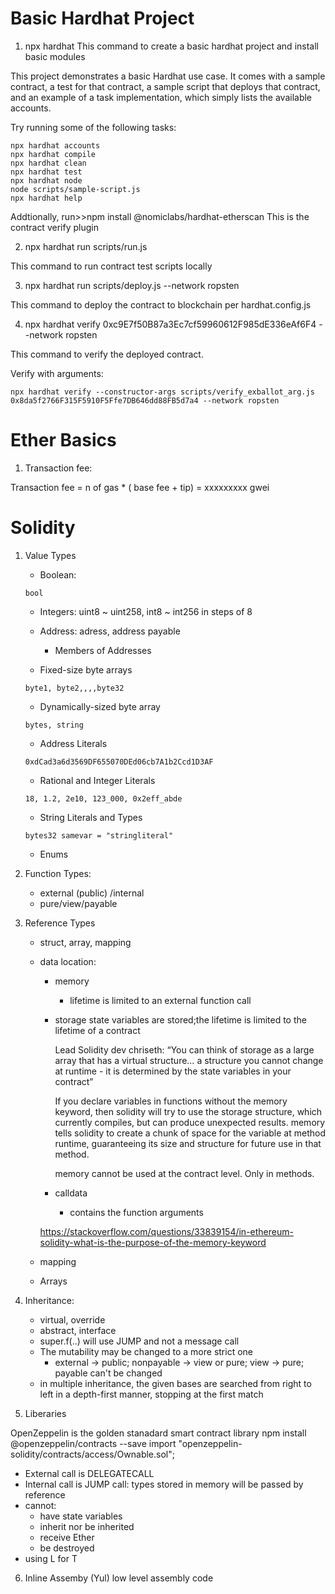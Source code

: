 # Basic Hardhat Project

1. npx hardhat
This command to create a basic hardhat project and install basic modules

This project demonstrates a basic Hardhat use case. It comes with a sample contract, a test for that contract, a sample script that deploys that contract, and an example of a task implementation, which simply lists the available accounts.

Try running some of the following tasks:

```shell
npx hardhat accounts
npx hardhat compile
npx hardhat clean
npx hardhat test
npx hardhat node
node scripts/sample-script.js
npx hardhat help
```

Addtionally, run>>npm install @nomiclabs/hardhat-etherscan
This is the contract verify plugin


2. npx hardhat run scripts/run.js

This command to run contract test scripts locally


3. npx hardhat run scripts/deploy.js --network ropsten

This command to deploy the contract to blockchain per hardhat.config.js

4. npx hardhat verify 0xc9E7f50B87a3Ec7cf59960612F985dE336eAf6F4 --network ropsten

This command to verify the deployed contract. 

Verify with arguments:
```
npx hardhat verify --constructor-args scripts/verify_exballot_arg.js 0x8da5f2766F315F5910F5Ffe7DB646dd88FB5d7a4 --network ropsten
```

# Ether Basics

1. Transaction fee: 

Transaction fee = n of gas * ( base fee + tip) = xxxxxxxxx gwei 

# Solidity

1. Value Types

   - Boolean:   
    ```
    bool
    ```

   - Integers:  uint8 ~ uint258, int8 ~ int256 in steps of 8
   
   - Address:   adress, address payable
     - Members of Addresses
   
   - Fixed-size byte arrays
    ```
    byte1, byte2,,,,byte32
    ```
   
   - Dynamically-sized byte array
    ```
    bytes, string
    ```
   
   - Address Literals
    ```
    0xdCad3a6d3569DF655070DEd06cb7A1b2Ccd1D3AF
    ```
   
   - Rational and Integer Literals
    ```
    18, 1.2, 2e10, 123_000, 0x2eff_abde
    ```

   - String Literals and Types
    ```
    bytes32 samevar = "stringliteral"
    ```

   - Enums

2. Function Types:

    - external (public) /internal
    - pure/view/payable

3. Reference Types

    - struct, array, mapping

    - data location: 
      - memory 
        - lifetime is limited to an external function call
      
      - storage
          state variables are stored;the lifetime is limited to the lifetime of a contract
          
          Lead Solidity dev chriseth: “You can think of storage as a large array that has a virtual structure… a structure you cannot change at runtime - it is determined by the state variables in your contract”

          If you declare variables in functions without the memory keyword, then solidity will try to use the storage structure, which currently compiles, but can produce unexpected results. memory tells solidity to create a chunk of space for the variable at method runtime, guaranteeing its size and structure for future use in that method.

          memory cannot be used at the contract level. Only in methods.

      - calldata  
        - contains the function arguments

      https://stackoverflow.com/questions/33839154/in-ethereum-solidity-what-is-the-purpose-of-the-memory-keyword  


    - mapping
    
    - Arrays
      
4. Inheritance:
   - virtual, override 
   - abstract, interface
   - super.f(..) will use JUMP and not a message call
   - The mutability may be changed to a more strict one
      - external -> public; nonpayable -> view or pure; view -> pure; payable can't be changed
   - in multiple inheritance, the given bases are searched from right to left in a depth-first manner, stopping at the first match   

5. Liberaries

  OpenZeppelin is the golden stanadard smart contract library
  npm install @openzeppelin/contracts --save
  import "openzeppelin-solidity/contracts/access/Ownable.sol";

  - External call is DELEGATECALL
  - Internal call is JUMP call: types stored in memory will be passed by reference 
  - cannot:
    - have state variables
    - inherit nor be inherited
    - receive Ether
    - be destroyed
  - using L for T

6. Inline Assemby (Yul)
  low level assembly code




